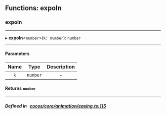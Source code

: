 ## Functions: expoIn

### expoIn


___
▸ **expoIn**<`number`\>(`k: number`): `number`
___


#### Parameters

| Name | Type | Description |
| :------: | :------: | :------: |
| `k` | `number` | - |


#### Returns `number` 
___


##### Defined in &nbsp;   [cocos/core/animation/easing.ts:115](https://github.com/cocos-creator/engine/blob/c7bf6b8a9/cocos/core/animation/easing.ts#L115)&nbsp;
